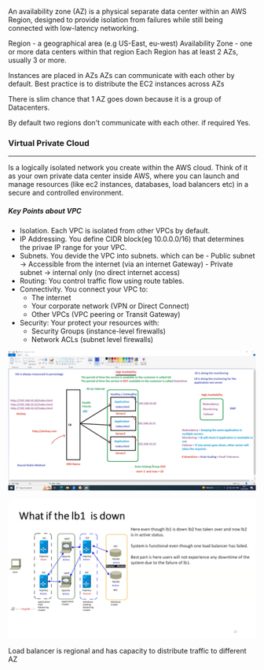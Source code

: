 
  An availability zone (AZ) is a physical separate data center within an AWS Region, designed to provide isolation from failures while still being connected with low-latency networking.

Region - a geographical area (e.g US-East, eu-west)
Availability Zone - one or more data centers within that region
Each Region has at least 2 AZs, usually 3 or more.

Instances are placed in AZs
AZs can communicate with each other by default.
Best practice is to distribute the EC2 instances across AZs

There is slim chance that 1 AZ goes down because it is  a group of Datacenters.

By default two regions don't communicate with each other. if required Yes.

### Virtual Private Cloud
---
Is a logically isolated network you create within the AWS cloud.
Think of it as your own private data center inside AWS, where you can launch and manage resources (like ec2 instances, databases, load balancers etc) in a secure and controlled environment.

##### Key Points about VPC
- Isolation. Each VPC is isolated from other VPCs by default.
- IP Addressing. You define CIDR block(eg 10.0.0.0/16) that determines the privae IP range for your VPC.
- Subnets. You devide the VPC into subnets. which can be
      - Public subnet -> Accessible from the internet (via an internet Gateway)
      - Private subnet -> internal only (no direct internet access)
- Routing: You control traffic flow using route tables.
- Connectivity. You connect your VPC to:
     - The internet 
     - Your corporate network (VPN or Direct Connect)
     - Other VPCs (VPC peering or Transit Gateway)
- Security: Your protect your resources with: 
     - Security Groups (instance-level firewalls)
     - Network ACLs (subnet level firewalls)

![8_AWS_LB1.png](./img/8_AWS_LB1.png)


![8_aWS_load balancer](./img/8_aWS_LB2.png)


Load balancer is regional and has capacity to distribute traffic to different AZ